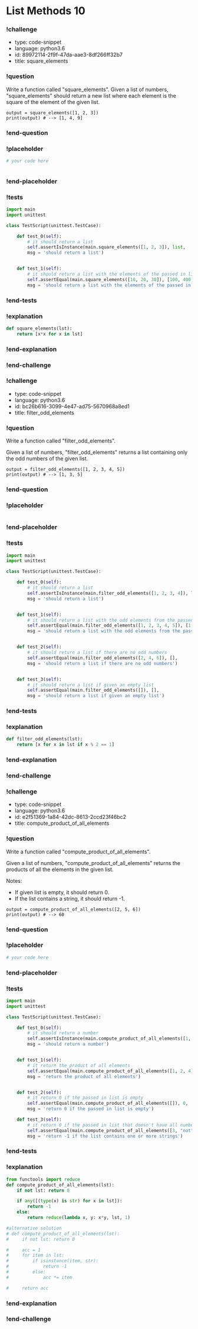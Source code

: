 # List Methods 10

### !challenge

* type: code-snippet
* language: python3.6
* id: 89972114-2f9f-47da-aae3-8df266ff32b7
* title: square_elements

### !question

Write a function called "square_elements".
Given a list of numbers, "square_elements" should return a new list where each element is the square of the element of the given list.
```
output = square_elements([1, 2, 3])
print(output) # --> [1, 4, 9]
```

### !end-question

### !placeholder

```python
# your code here



```

### !end-placeholder

### !tests

```python
import main
import unittest

class TestScript(unittest.TestCase):

    def test_0(self):
        # it should return a list
        self.assertIsInstance(main.square_elements([1, 2, 3]), list,
        msg = 'should return a list')


    def test_1(self):
        # it should return a list with the elements of the passed in list, squared
        self.assertEqual(main.square_elements([10, 20, 30]), [100, 400, 900],
        msg = 'should return a list with the elements of the passed in list, squared')

```

### !end-tests

### !explanation
```python
def square_elements(lst):
    return [x*x for x in lst]
```
### !end-explanation

### !end-challenge

### !challenge

* type: code-snippet
* language: python3.6
* id: bc26b616-3099-4e47-ad75-5670968a8ed1
* title: filter_odd_elements

### !question

Write a function called "filter_odd_elements".

Given a list of numbers, "filter_odd_elements" returns a list containing only the odd numbers of the given list.
```
output = filter_odd_elements([1, 2, 3, 4, 5])
print(output) # --> [1, 3, 5]
```

### !end-question

### !placeholder

```python

```

### !end-placeholder

### !tests

```python
import main
import unittest

class TestScript(unittest.TestCase):

    def test_0(self):
        # it should return a list
        self.assertIsInstance(main.filter_odd_elements([1, 2, 3, 4]), list,
        msg = 'should return a list')


    def test_1(self):
        # it should return a list with the odd elements from the passed in list
        self.assertEqual(main.filter_odd_elements([1, 2, 3, 4, 5]), [1, 3, 5],
        msg = 'should return a list with the odd elements from the passed in list')


    def test_2(self):
        # it should return a list if there are no odd numbers
        self.assertEqual(main.filter_odd_elements([2, 4, 6]), [],
        msg = 'should return a list if there are no odd numbers')


    def test_3(self):
        # it should return a list if given an empty list
        self.assertEqual(main.filter_odd_elements([]), [],
        msg = 'should return a list if given an empty list')

```

### !end-tests

### !explanation
```python
def filter_odd_elements(lst):
    return [x for x in lst if x % 2 == 1]
```
### !end-explanation

### !end-challenge

### !challenge

* type: code-snippet
* language: python3.6
* id: e2f51369-1a84-42dc-8613-2ccd23f46bc2
* title: compute_product_of_all_elements

### !question

Write a function called "compute_product_of_all_elements".

Given a list of numbers, "compute_product_of_all_elements" returns the products of all the elements in the given list.

Notes:
* If given list is empty, it should return 0.
* If the list contains a string, it should return -1.

```
output = compute_product_of_all_elements([2, 5, 6])
print(output) # --> 60
```

### !end-question

### !placeholder

```python
# your code here


```

### !end-placeholder

### !tests

```python
import main
import unittest

class TestScript(unittest.TestCase):

    def test_0(self):
        # it should return a number
        self.assertIsInstance(main.compute_product_of_all_elements([1, 2, 4]), (float, int),
        msg = 'should return a number')


    def test_1(self):
        # it return the product of all elements
        self.assertEqual(main.compute_product_of_all_elements([1, 2, 4]), 8,
        msg = 'return the product of all elements')


    def test_2(self):
        # it return 0 if the passed in list is empty
        self.assertEqual(main.compute_product_of_all_elements([]), 0,
        msg = 'return 0 if the passed in list is empty')

    def test_3(self):
        # it return 0 if the passed in list that doesn't have all numbers
        self.assertEqual(main.compute_product_of_all_elements([3, "not",'numbers']), -1,
        msg = 'return -1 if the list contains one or more strings')

```

### !end-tests

### !explanation
```python
from functools import reduce
def compute_product_of_all_elements(lst):
    if not lst: return 0

    if any([(type(x) is str) for x in lst]):
        return -1
    else:
        return reduce(lambda x, y: x*y, lst, 1) 

#alternative solution
# def compute_product_of_all_elements(lst):
#     if not lst: return 0

#     acc = 1
#     for item in lst:
#         if isinstance(item, str):
#             return -1
#         else:
#             acc *= item

#     return acc
```
### !end-explanation

### !end-challenge
